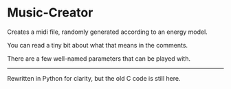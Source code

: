 # Music-Creator

Creates a midi file, randomly generated according to an energy model.

You can read a tiny bit about what that means in the comments.

There are a few well-named parameters that can be played with.

---

Rewritten in Python for clarity, but the old C code is still here.

